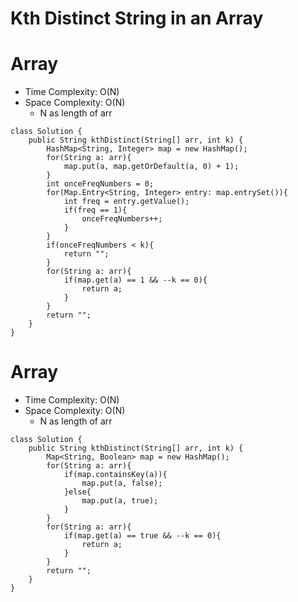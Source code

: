 # Kth Distinct String in an Array

# Array

- Time Complexity: O(N)
- Space Complexity: O(N)
  - N as length of arr

```
class Solution {
    public String kthDistinct(String[] arr, int k) {
        HashMap<String, Integer> map = new HashMap();
        for(String a: arr){
            map.put(a, map.getOrDefault(a, 0) + 1);
        }
        int onceFreqNumbers = 0;
        for(Map.Entry<String, Integer> entry: map.entrySet()){
            int freq = entry.getValue();
            if(freq == 1){
                onceFreqNumbers++;
            }
        }
        if(onceFreqNumbers < k){
            return "";
        }
        for(String a: arr){
            if(map.get(a) == 1 && --k == 0){
                return a;
            }
        }
        return "";
    }
}
```

# Array

- Time Complexity: O(N)
- Space Complexity: O(N)
  - N as length of arr

```
class Solution {
    public String kthDistinct(String[] arr, int k) {
        Map<String, Boolean> map = new HashMap();
        for(String a: arr){
            if(map.containsKey(a)){
                map.put(a, false);
            }else{
                map.put(a, true);
            }
        }
        for(String a: arr){
            if(map.get(a) == true && --k == 0){
                return a;
            }
        }
        return "";
    }
}
```
